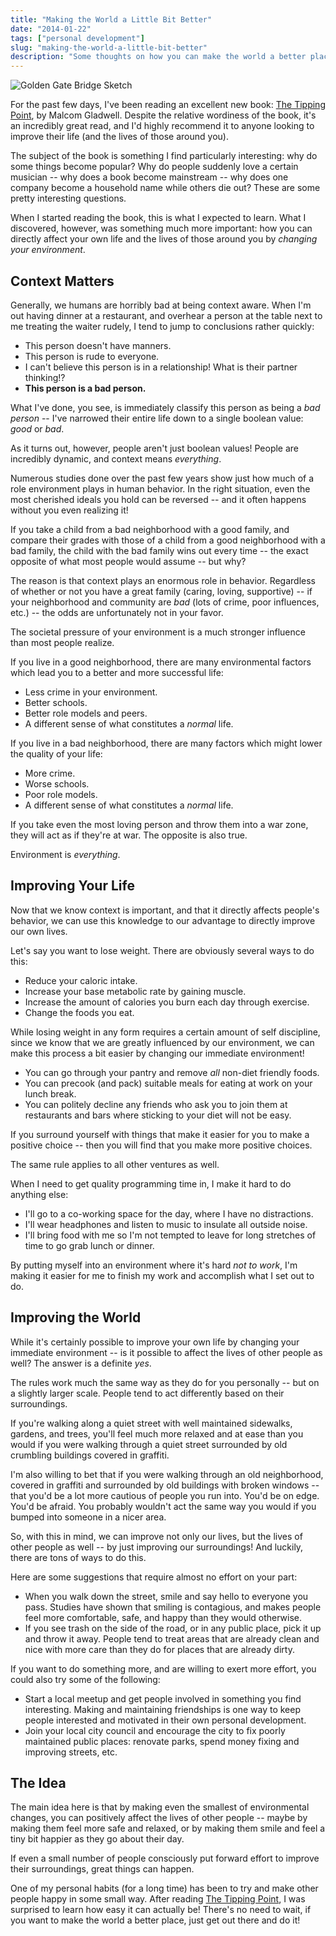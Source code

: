 ```yaml
---
title: "Making the World a Little Bit Better"
date: "2014-01-22"
tags: ["personal development"]
slug: "making-the-world-a-little-bit-better"
description: "Some thoughts on how you can make the world a better place by improving your immediate environment."
---
```



![Golden Gate Bridge Sketch][]


For the past few days, I've been reading an excellent new book: [The Tipping
Point][], by Malcom Gladwell.  Despite the relative wordiness of the book, it's
an incredibly great read, and I'd highly recommend it to anyone looking to
improve their life (and the lives of those around you).

The subject of the book is something I find particularly interesting: why do
some things become popular?  Why do people suddenly love a certain musician --
why does a book become mainstream -- why does one company become a household
name while others die out?  These are some pretty interesting questions.

When I started reading the book, this is what I expected to learn.  What I
discovered, however, was something much more important: how you can directly
affect your own life and the lives of those around you by *changing your
environment*.


## Context Matters

Generally, we humans are horribly bad at being context aware.  When I'm out
having dinner at a restaurant, and overhear a person at the table next to me
treating the waiter rudely, I tend to jump to conclusions rather quickly:

- This person doesn't have manners.
- This person is rude to everyone.
- I can't believe this person is in a relationship!  What is their partner
  thinking!?
- **This person is a bad person.**

What I've done, you see, is immediately classify this person as being a *bad
person* -- I've narrowed their entire life down to a single boolean value:
*good* or *bad*.

As it turns out, however, people aren't just boolean values!  People are
incredibly dynamic, and context means *everything*.

Numerous studies done over the past few years show just how much of a role
environment plays in human behavior.  In the right situation, even the most
cherished ideals you hold can be reversed -- and it often happens without you
even realizing it!

If you take a child from a bad neighborhood with a good family, and compare
their grades with those of a child from a good neighborhood with a bad family,
the child with the bad family wins out every time -- the exact opposite of what
most people would assume -- but why?

The reason is that context plays an enormous role in behavior.  Regardless of
whether or not you have a great family (caring, loving, supportive) -- if your
neighborhood and community are *bad* (lots of crime, poor influences, etc.) --
the odds are unfortunately not in your favor.

The societal pressure of your environment is a much stronger influence than most
people realize.

If you live in a good neighborhood, there are many environmental factors which
lead you to a better and more successful life:

- Less crime in your environment.
- Better schools.
- Better role models and peers.
- A different sense of what constitutes a *normal* life.

If you live in a bad neighborhood, there are many factors which might lower the
quality of your life:

- More crime.
- Worse schools.
- Poor role models.
- A different sense of what constitutes a *normal* life.

If you take even the most loving person and throw them into a war zone, they will
act as if they're at war.  The opposite is also true.

Environment is *everything*.


## Improving Your Life

Now that we know context is important, and that it directly affects people's
behavior, we can use this knowledge to our advantage to directly improve our
own lives.

Let's say you want to lose weight.  There are obviously several ways to do this:

- Reduce your caloric intake.
- Increase your base metabolic rate by gaining muscle.
- Increase the amount of calories you burn each day through exercise.
- Change the foods you eat.

While losing weight in any form requires a certain amount of self discipline,
since we know that we are greatly influenced by our environment, we can make
this process a bit easier by changing our immediate environment!

- You can go through your pantry and remove *all* non-diet friendly foods.
- You can precook (and pack) suitable meals for eating at work on your lunch
  break.
- You can politely decline any friends who ask you to join them at restaurants
  and bars where sticking to your diet will not be easy.

If you surround yourself with things that make it easier for you to make a
positive choice -- then you will find that you make more positive choices.

The same rule applies to all other ventures as well.

When I need to get quality programming time in, I make it hard to do anything
else:

- I'll go to a co-working space for the day, where I have no distractions.
- I'll wear headphones and listen to music to insulate all outside noise.
- I'll bring food with me so I'm not tempted to leave for long stretches of
  time to go grab lunch or dinner.

By putting myself into an environment where it's hard *not to work*, I'm making
it easier for me to finish my work and accomplish what I set out to do.


## Improving the World

While it's certainly possible to improve your own life by changing your
immediate environment -- is it possible to affect the lives of other people as
well?  The answer is a definite *yes*.

The rules work much the same way as they do for you personally -- but on a
slightly larger scale.  People tend to act differently based on their
surroundings.

If you're walking along a quiet street with well maintained sidewalks, gardens,
and trees, you'll feel much more relaxed and at ease than you would if you were
walking through a quiet street surrounded by old crumbling buildings covered in
graffiti.

I'm also willing to bet that if you were walking through an old neighborhood,
covered in graffiti and surrounded by old buildings with broken windows -- that
you'd be a lot more cautious of people you run into.  You'd be on edge.  You'd
be afraid.  You probably wouldn't act the same way you would if you bumped into
someone in a nicer area.

So, with this in mind, we can improve not only our lives, but the lives of other
people as well -- by just improving our surroundings!  And luckily, there are
tons of ways to do this.

Here are some suggestions that require almost no effort on your part:

- When you walk down the street, smile and say hello to everyone you pass.
  Studies have shown that smiling is contagious, and makes people feel more
  comfortable, safe, and happy than they would otherwise.
- If you see trash on the side of the road, or in any public place, pick it up
  and throw it away.  People tend to treat areas that are already clean and nice
  with more care than they do for places that are already dirty.

If you want to do something more, and are willing to exert more effort, you
could also try some of the following:

- Start a local meetup and get people involved in something you find
  interesting.  Making and maintaining friendships is one way to keep people
  interested and motivated in their own personal development.
- Join your local city council and encourage the city to fix poorly maintained
  public places: renovate parks, spend money fixing and improving streets, etc.


## The Idea

The main idea here is that by making even the smallest of environmental changes,
you can positively affect the lives of other people --  maybe by making them feel
more safe and relaxed, or by making them smile and feel a tiny bit happier as
they go about their day.

If even a small number of people consciously put forward effort to improve their
surroundings, great things can happen.


One of my personal habits (for a long time) has been to try and make other
people happy in some small way.  After reading [The Tipping Point][], I was
surprised to learn how easy it can actually be! There's no need to wait, if you
want to make the world a better place, just get out there and do it!


  [Golden Gate Bridge Sketch]: /static/blog/images/2014/golden-gate-bridge-sketch.jpg "Golden Gate Bridge Sketch"
  [The Tipping Point]: http://www.amazon.com/gp/product/0316316962/ref=as_li_ss_tl?ie=UTF8&camp=1789&creative=390957&creativeASIN=0316316962&linkCode=as2&tag=rdegges-20 "The Tipping Point"
